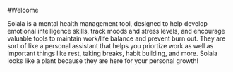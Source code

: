 #Welcome

Solala is a mental health management tool, designed to help develop emotional intelligence skills, track moods and stress levels, and encourage valuable tools to maintain work/life balance and prevent burn out. They are sort of like a personal assistant that helps you priortize work as well as important things like rest, taking breaks, habit building, and more. Solala looks like a plant because they are here for your personal growth! 
